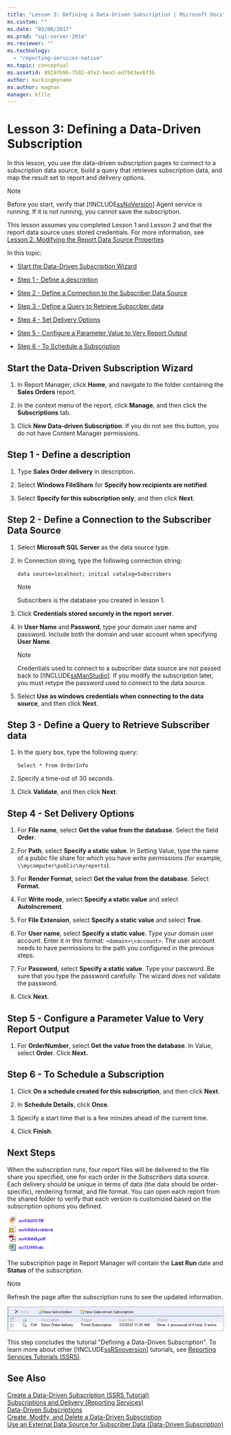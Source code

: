 ```yaml
---
title: "Lesson 3: Defining a Data-Driven Subscription | Microsoft Docs"
ms.custom: ""
ms.date: "03/06/2017"
ms.prod: "sql-server-2014"
ms.reviewer: ""
ms.technology: 
  - "reporting-services-native"
ms.topic: conceptual
ms.assetid: 89197b9b-7502-4fe2-bea3-ed7943eebf3b
author: markingmyname
ms.author: maghan
manager: kfile
---
```

# Lesson 3: Defining a Data-Driven Subscription
  In this lesson, you use the data-driven subscription pages to connect to a subscription data source, build a query that retrieves subscription data, and map the result set to report and delivery options.  
  
> [!NOTE]  
>  Before you start, verify that [!INCLUDE[ssNoVersion](../includes/ssnoversion-md.md)] Agent service is running. If it is not running, you cannot save the subscription.  
  
 This lesson assumes you completed Lesson 1 and Lesson 2 and that the report data source uses stored credentials.  For more information, see [Lesson 2: Modifying the Report Data Source Properties](../reporting-services/lesson-2-modifying-the-report-data-source-properties.md)  
  
 In this topic:  
  
-   [Start the Data-Driven Subscription Wizard](#bkmk_startwizard)  
  
-   [Step 1 - Define a description](#bkmk_definesubscription)  
  
-   [Step 2 - Define a Connection to the Subscriber Data Source](#bkmk_defineconnectiontosubscriber)  
  
-   [Step 3 - Define a Query to Retrieve Subscriber data](#bkmk_definequery)  
  
-   [Step 4 - Set Delivery Options](#bkmk_set_deliveryoptions)  
  
-   [Step 5 - Configure a Parameter Value to Very Report Output](#bkmk_configure_parameter)  
  
-   [Step 6 - To Schedule a Subscription](#bkmk_schedule_subscription)  
  
##  <a name="bkmk_startwizard"></a> Start the Data-Driven Subscription Wizard  
  
1.  In Report Manager, click **Home**, and navigate to the folder containing the **Sales Orders** report.  
  
2.  In the context menu of the report, click **Manage**, and then click the **Subscriptions** tab.  
  
3.  Click **New Data-driven Subscription**. If you do not see this button, you do not have Content Manager permissions.  
  
##  <a name="bkmk_definesubscription"></a> Step 1 - Define a description  
  
1.  Type **Sales Order delivery** in description.  
  
2.  Select **Windows FileShare** for **Specify how recipients are notified**.  
  
3.  Select **Specify for this subscription only**, and then click **Next**.  
  
##  <a name="bkmk_defineconnectiontosubscriber"></a> Step 2 - Define a Connection to the Subscriber Data Source  
  
1.  Select **Microsoft SQL Server** as the data source type.  
  
2.  In Connection string, type the following connection string:  
  
    ```  
    data source=localhost; initial catalog=Subscribers  
    ```  
  
    > [!NOTE]  
    >  Subscribers is the database you created in lesson 1.  
  
3.  Click **Credentials stored securely in the report server**.  
  
4.  In **User Name** and **Password**, type your domain user name and password. Include both the domain and user account when specifying **User Name**.  
  
    > [!NOTE]  
    >  Credentials used to connect to a subscriber data source are not passed back to [!INCLUDE[ssManStudio](../includes/ssmanstudio-md.md)]. If you modify the subscription later, you must retype the password used to connect to the data source.  
  
5.  Select **Use as windows credentials when connecting to the data source**, and then click **Next**.  
  
##  <a name="bkmk_definequery"></a> Step 3 - Define a Query to Retrieve Subscriber data  
  
1.  In the query box, type the following query:  
  
    ```  
    Select * from OrderInfo  
    ```  
  
2.  Specify a time-out of 30 seconds.  
  
3.  Click **Validate**, and then click **Next**.  
  
##  <a name="bkmk_set_deliveryoptions"></a> Step 4 - Set Delivery Options  
  
1.  For **File name**, select **Get the value from the database**. Select the field **Order**.  
  
2.  For **Path**, select **Specify a static value**. In Setting Value, type the name of a public file share for which you have write permissions (for example, `\\mycomputer\public\myreports`).  
  
3.  For **Render Format**, select **Get the value from the database**. Select **Format**.  
  
4.  For **Write mode**, select **Specify a static value** and select **AutoIncrement**.  
  
5.  For **File Extension**, select **Specify a static value** and select **True**.  
  
6.  For **User name**, select **Specify a static value**. Type your domain user account. Enter it in this format: `<domain>\<account>`. The user account needs to have permissions to the path you configured in the previous steps.  
  
7.  For **Password**, select **Specify a static value**. Type your password. Be sure that you type the password carefully. The wizard does not validate the password.  
  
8.  Click **Next.**  
  
##  <a name="bkmk_configure_parameter"></a> Step 5 - Configure a Parameter Value to Very Report Output  
  
1.  For **OrderNumber**, select **Get the value from the database**. In Value, select **Order**. Click **Next.**  
  
##  <a name="bkmk_schedule_subscription"></a> Step 6 - To Schedule a Subscription  
  
1.  Click **On a schedule created for this subscription**, and then click **Next**.  
  
2.  In **Schedule Details**, click **Once**.  
  
3.  Specify a start time that is a few minutes ahead of the current time.  
  
4.  Click **Finish**.  
  
## Next Steps  
 When the subscription runs, four report files will be delivered to the file share you specified, one for each order in the *Subscribers* data source. Each delivery should be unique in terms of data (the data should be order-specific), rendering format, and file format. You can open each report from the shared folder to verify that each version is customized based on the subscription options you defined.  
  
 ![List of files created by the subscription](../../2014/tutorials/media/ssrs-tutorial-datadriven-subscription-filelist.gif "List of files created by the subscription")  
  
 The subscription page in Report Manager will contain the **Last Run** date and **Status** of the subscription.  
  
> [!NOTE]  
>  Refresh the page after the subscription runs to see the updated information.  
  
 ![Subscription results in Report Manager](../../2014/tutorials/media/ssrs-tutorial-datadriven-subscription-status-reportmanager.gif "Subscription results in Report Manager")  
  
 This step concludes the tutorial "Defining a Data-Driven Subscription". To learn more about other [!INCLUDE[ssRSnoversion](../includes/ssrsnoversion-md.md)] tutorials, see [Reporting Services Tutorials &#40;SSRS&#41;](../reporting-services/reporting-services-tutorials-ssrs.md).  
  
## See Also  
 [Create a Data-Driven Subscription &#40;SSRS Tutorial&#41;](../reporting-services/create-a-data-driven-subscription-ssrs-tutorial.md)   
 [Subscriptions and Delivery &#40;Reporting Services&#41;](subscriptions/subscriptions-and-delivery-reporting-services.md)   
 [Data-Driven Subscriptions](subscriptions/data-driven-subscriptions.md)   
 [Create, Modify, and Delete a Data-Driven Subscription](subscriptions/create-modify-and-delete-data-driven-subscriptions.md)   
 [Use an External Data Source for Subscriber Data &#40;Data-Driven Subscription&#41;](subscriptions/use-an-external-data-source-for-subscriber-data-data-driven-subscription.md)  
  
  
